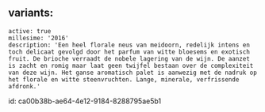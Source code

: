 variants:
  -
    active: true
    millesime: '2016'
    description: 'Een heel florale neus van meidoorn, redelijk intens en toch delicaat gevolgd door het parfum van witte bloesems en exotisch fruit. De brioche verraadt de nobele lagering van de wijn. De aanzet is zacht en romig maar laat geen twijfel bestaan over de complexiteit van deze wijn. Het ganse aromatisch palet is aanwezig met de nadruk op het florale en witte steenvruchten. Lange, minerale, verfrissende afdronk.'
id: ca00b38b-ae64-4e12-9184-8288795ae5b1
